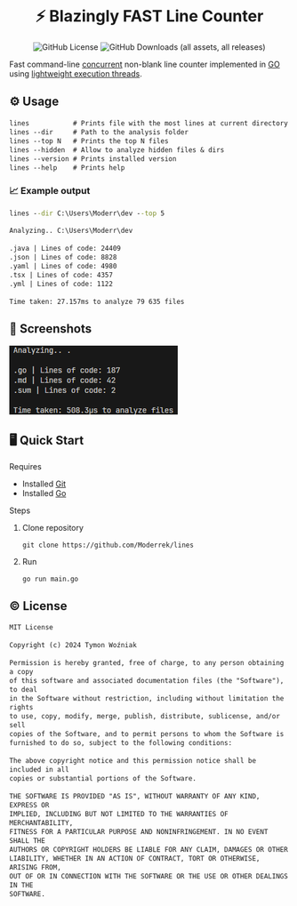 

<div align="center">



   # ⚡ Blazingly FAST Line Counter
   
   ![GitHub License](https://img.shields.io/github/license/Moderrek/lines)
   ![GitHub Downloads (all assets, all releases)](https://img.shields.io/github/downloads/Moderrek/lines/total)


</div>


Fast command-line [concurrent](https://en.wikipedia.org/wiki/Concurrent_computing) non-blank line counter implemented in [GO](https://go.dev/) using [lightweight execution threads]().

## ⚙️ Usage

```shell
lines           # Prints file with the most lines at current directory
lines --dir     # Path to the analysis folder
lines --top N   # Prints the top N files
lines --hidden  # Allow to analyze hidden files & dirs
lines --version # Prints installed version
lines --help    # Prints help
```

### 📈 Example output

```bat
lines --dir C:\Users\Moderr\dev --top 5
```

```out
Analyzing.. C:\Users\Moderr\dev

.java | Lines of code: 24409
.json | Lines of code: 8828
.yaml | Lines of code: 4980
.tsx | Lines of code: 4357
.yml | Lines of code: 1122

Time taken: 27.157ms to analyze 79 635 files
```

## 📸 Screenshots

![Example Usage](/images/ss.png)

## 🖥️ Quick Start

Requires

- Installed [Git](https://www.git-scm.com/downloads)
- Installed [Go](https://go.dev/doc/install)

Steps
1. Clone repository
   ```shell
   git clone https://github.com/Moderrek/lines
   ```
2. Run
   ```shell
   go run main.go
   ```

## © License

```license
MIT License

Copyright (c) 2024 Tymon Woźniak

Permission is hereby granted, free of charge, to any person obtaining a copy
of this software and associated documentation files (the "Software"), to deal
in the Software without restriction, including without limitation the rights
to use, copy, modify, merge, publish, distribute, sublicense, and/or sell
copies of the Software, and to permit persons to whom the Software is
furnished to do so, subject to the following conditions:

The above copyright notice and this permission notice shall be included in all
copies or substantial portions of the Software.

THE SOFTWARE IS PROVIDED "AS IS", WITHOUT WARRANTY OF ANY KIND, EXPRESS OR
IMPLIED, INCLUDING BUT NOT LIMITED TO THE WARRANTIES OF MERCHANTABILITY,
FITNESS FOR A PARTICULAR PURPOSE AND NONINFRINGEMENT. IN NO EVENT SHALL THE
AUTHORS OR COPYRIGHT HOLDERS BE LIABLE FOR ANY CLAIM, DAMAGES OR OTHER
LIABILITY, WHETHER IN AN ACTION OF CONTRACT, TORT OR OTHERWISE, ARISING FROM,
OUT OF OR IN CONNECTION WITH THE SOFTWARE OR THE USE OR OTHER DEALINGS IN THE
SOFTWARE.
```
